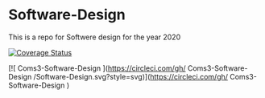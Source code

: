 # Software-Design
This is a repo for Softwere design for the year 2020

[![Coverage Status](https://coveralls.io/repos/github/Coms3-Software-Design/Software-Design/badge.svg?branch=master)](https://coveralls.io/github/Coms3-Software-Design/Software-Design?branch=master)

[![ Coms3-Software-Design ](https://circleci.com/gh/ Coms3-Software-Design /Software-Design.svg?style=svg)](https://circleci.com/gh/ Coms3-Software-Design )
